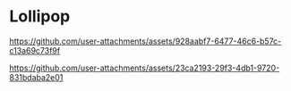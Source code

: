 # Lollipop





https://github.com/user-attachments/assets/928aabf7-6477-46c6-b57c-c13a69c73f9f



https://github.com/user-attachments/assets/23ca2193-29f3-4db1-9720-831bdaba2e01

